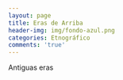 ```yaml
---
layout: page
title: Eras de Arriba
header-img: img/fondo-azul.png
categories: Etnográfico
comments: 'true'
---
```



Antiguas eras

<div class="photos">
</div>
